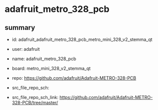 # adafruit_metro_328_pcb
 
## summary 
* id: adafruit_adafruit_metro_328_pcb_metro_mini_328_v2_stemma_qt
* user: adafruit
* name: adafruit_metro_328_pcb
* board: metro_mini_328_v2_stemma_qt
* repo: https://github.com/adafruit/Adafruit-METRO-328-PCB



* src_file_repo_sch: 
* src_file_repo_sch_link: https://github.com/adafruit/Adafruit-METRO-328-PCB/tree/master/







